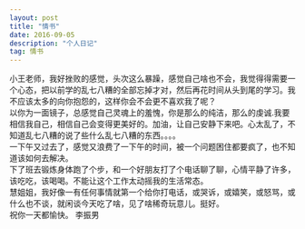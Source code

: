 ```yaml
---
layout: post
title: "情书"
date: 2016-09-05
description: "个人日记"
tag: 情书
---
```


小王老师，我好挫败的感觉，头次这么暴躁，感觉自己啥也不会，我觉得得需要一个心态，把以前学的乱七八糟的全部忘掉才对，然后再花时间从头到尾的学习。我不应该太多的向你抱怨的，这样你会不会更不喜欢我了呢？<br/>
以你为一面镜子，总感觉自己灵魂上的羞愧，你是那么的纯洁，那么的虔诚.我要相信我自己，相信自己会变得更美好的。加油，让自己安静下来吧。心太乱了，不知道乱七八糟的说了些什么乱七八糟的东西。。。。<br/>
一下午又过去了，感觉又浪费了一下午的时间，被一个问题困住都要疯了，也不知道该如何去解决。<br/>
下了班去锻炼身体跑了个步，和一个好朋友打了个电话聊了聊，心情平静了许多，该吃吃，该喝喝。不能让这个工作太动摇我的生活常态。<br/>
慧姐姐，我好像一有任何事情就第一个给你打电话，或哭诉，或嬉笑，或怒骂，或什么也不谈，就闲谈今天吃了啥，见了啥稀奇玩意儿。挺好。<br/>
祝你一天都愉快。
李振男
